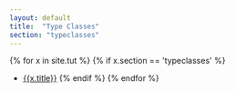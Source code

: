 ```yaml
---
layout: default
title:  "Type Classes"
section: "typeclasses"
---
```


{% for x in site.tut %}
{% if x.section == 'typeclasses' %}
- [{{x.title}}]({{site.baseurl}}{{x.url}})
{% endif %}
{% endfor %}

